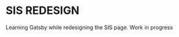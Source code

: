 <h1>SIS REDESIGN</h1>               

Learning Gatsby while redesigning the SIS page. Work in progress
